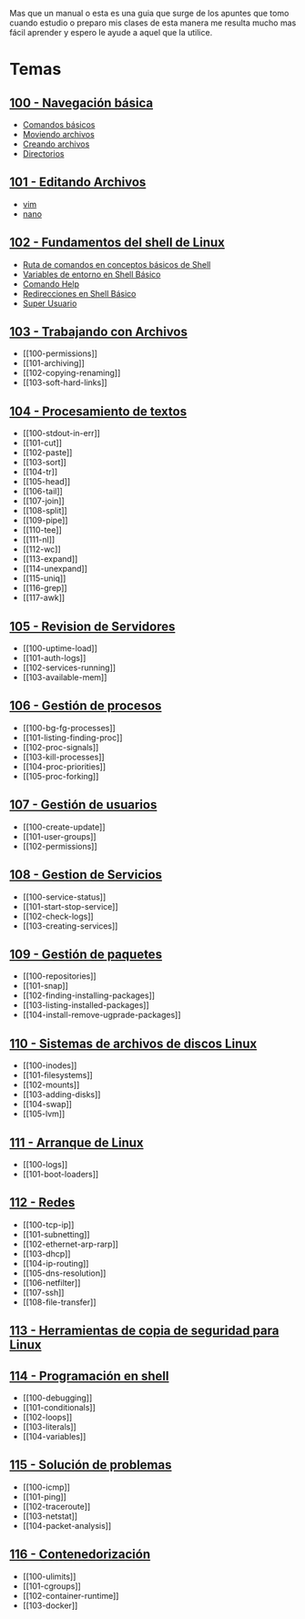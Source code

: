 Mas que un manual o esta es una guia que surge de los apuntes que tomo cuando estudio o preparo mis clases de esta manera me resulta mucho mas fácil aprender y espero le ayude a aquel que la utilice.

# Temas

## [100 - Navegación básica](content/100-navigation-basics/index.md)
- [Comandos básicos](100-basic-commands)
- [Moviendo archivos](101-moving-files)
- [Creando archivos](102-creating-files)
- [Directorios](103-directory-hierarchy)

## [101 - Editando Archivos](content/101-editing-files/index.md)
- [vim](100-vim)
- [nano](101-nano)
## [102 - Fundamentos del shell de Linux](content/102-shell-basics/index.md)
- [Ruta de comandos en conceptos básicos de Shell](100-command-path)
-  [Variables de entorno en Shell Básico](101-environment-variables)
- [Comando Help](102-command-help)
- [Redirecciones en Shell Básico](103-redirects)
- [Super Usuario](104-super-user)

## [103 - Trabajando con Archivos](content/103-working-with-files/index.md)
- [[100-permissions]]
- [[101-archiving]]
- [[102-copying-renaming]]
- [[103-soft-hard-links]]

## [104 - Procesamiento de textos ](content/104-text-processing/index.md)
- [[100-stdout-in-err]]
- [[101-cut]]
- [[102-paste]]
- [[103-sort]]
- [[104-tr]]
- [[105-head]]
- [[106-tail]]
- [[107-join]]
- [[108-split]]
- [[109-pipe]]
- [[110-tee]]
- [[111-nl]]
- [[112-wc]]
- [[113-expand]]
- [[114-unexpand]]
- [[115-uniq]]
- [[116-grep]]
- [[117-awk]]

## [105 - Revision de Servidores](content/105-server-review/index.md)
- [[100-uptime-load]]
- [[101-auth-logs]]
- [[102-services-running]]
- [[103-available-mem]]

## [106 - Gestión de procesos](content/106-process-management/index.md)
- [[100-bg-fg-processes]]
- [[101-listing-finding-proc]]
- [[102-proc-signals]]
- [[103-kill-processes]]
- [[104-proc-priorities]]
- [[105-proc-forking]]

## [107 - Gestión de usuarios](content/107-user-management/index.md)
- [[100-create-update]]
- [[101-user-groups]]
- [[102-permissions]]

## [108 - Gestion de Servicios](content/108-service-management/index.md)
- [[100-service-status]]
- [[101-start-stop-service]]
- [[102-check-logs]]
- [[103-creating-services]]

## [109 - Gestión de paquetes](content/109-package-management/index.md)
- [[100-repositories]]
- [[101-snap]]
- [[102-finding-installing-packages]]
- [[103-listing-installed-packages]]
- [[104-install-remove-ugprade-packages]]

## [110 - Sistemas de archivos de discos Linux](content/110-disks-filesystems/index.md)
- [[100-inodes]]
- [[101-filesystems]]
- [[102-mounts]]
- [[103-adding-disks]]
- [[104-swap]]
- [[105-lvm]]

## [111 - Arranque de Linux](content/111-booting-linux/index.md)
- [[100-logs]]
- [[101-boot-loaders]]

## [112 - Redes](content/112-networking/index.md)
- [[100-tcp-ip]]
- [[101-subnetting]]
- [[102-ethernet-arp-rarp]]
- [[103-dhcp]]
- [[104-ip-routing]]
- [[105-dns-resolution]]
- [[106-netfilter]]
- [[107-ssh]]
- [[108-file-transfer]]

## [113 - Herramientas de copia de seguridad para Linux](content/113-backup-tools.md)

## [114 - Programación en shell](content/114-shell-programming/index.md)
- [[100-debugging]]
- [[101-conditionals]]
- [[102-loops]]
- [[103-literals]]
- [[104-variables]]

## [115 - Solución de problemas](content/115-troubleshooting/index.md)
- [[100-icmp]]
- [[101-ping]]
- [[102-traceroute]]
- [[103-netstat]]
- [[104-packet-analysis]]

## [116 - Contenedorización](content/116-containerization/index.md)
- [[100-ulimits]]
- [[101-cgroups]]
- [[102-container-runtime]]
- [[103-docker]]


